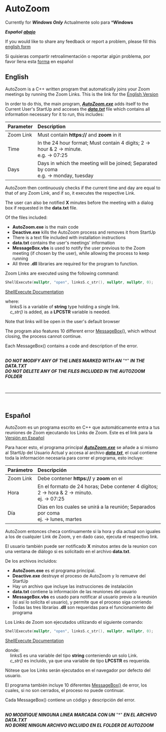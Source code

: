 # AutoZoom

Currently for ***Windows Only***
Actualmente solo para ***Windows**

***Español*** [***abajo***](#español)

If you would like to share any feedback or report a problem, please fill this [english form](https://forms.gle/L7LCvQ3MgRciuaqk8)

Si quisieras compartir retroalimentación o reportar algún problema, por favor llena esta [forma](https://forms.gle/n6eLG34afu7hrVXZ6) en español

## English
AutoZoom is a C++ written program that automatically joins your Zoom meetings by running the Zoom Links. This is the link for the [English Version](https://github.com/GioByte10/AutoZoom/releases/tag/English)

In order to do this, the main program, [**_AutoZoom.exe_**](https://github.com/GioByte10/AutoZoom/blob/main/AutoZoom.cpp) adds itself to the Current User's StartUp and acceses the [**_data.txt_**](https://github.com/GioByte10/AutoZoom/blob/main/data.txt) file which contains all information necessary for it to run, this includes:

| Parameter     | Description   |
| ------------- |:--------------|
| Zoom Link     | Must contain **https://** and **zoom** in it                                            |
| Time          | In the 24 hour format; Must contain 4 digits; 2 → hour & 2 → minute.<br>e.g.  →  07:25  |
| Days          | Days in which the meeting will be joined; Separated by coma<br>e.g.  →  monday, tuesday |

AutoZoom then continuously checks if the current time and day are equal to that of any Zoom Link, and if so, it executes the respective Link.

The user can also be notified **X** minutes before the meeting with a dialog box if requested in the **data.txt** file.

Of the files included:
* **AutoZoom.exe** is the main code
* **Deactive.exe** kills the AutoZoom process and removes it from StartUp
* There is a text file included with installation instructions
* **data.txt** contains the user's meetings' information
* **MessageBox.vbs** is used to notify the user previous to the Zoom meeting (if chosen by the user), while allowing the process to keep running
* All three **.dll** libraries are required for the program to function.

Zoom Links are executed using the following command:
```c++
ShellExecute(nullptr, "open", linksS.c_str(), nullptr, nullptr, 0);
```
[ShellExecute Documentation](https://docs.microsoft.com/en-us/windows/win32/api/shellapi/nf-shellapi-shellexecutea)

where:<br>
&nbsp;&nbsp;&nbsp;&nbsp;linksS is a variable of **string** type holding a single link.<br>
&nbsp;&nbsp;&nbsp;&nbsp;_c_str()_ is added, as a **LPCSTR** variable is needed.<br>

Note that links will be open in the user's default browser

The program also features 10 different error [MessageBox()](https://docs.microsoft.com/en-us/windows/win32/api/winuser/nf-winuser-messagebox), which without closing, the process cannot continue.

Each MessageBox() contains a code and description of the error.<br><br>

***DO NOT MODIFY ANY OF THE LINES MARKED WITH AN*** "*" ***IN THE DATA.TXT***<br>
***DO NOT DELETE ANY OF THE FILES INCLUDED IN THE AUTOZOOM FOLDER***

<br>

---

<br>

## Español
AutoZoom es un programa escrito en C++ que automáticamente entra a tus reuniones de Zoom ejecutando los Links de Zoom. Este es el link para la [Versión en Español](https://github.com/GioByte10/AutoZoom/releases/tag/Spanish)

Para hacer esto, el programa principal [**_AutoZoom.exe_**](https://github.com/GioByte10/AutoZoom/blob/main/AutoZoom.cpp) se añade a si mismo al StartUp del Usuario Actual y accesa al archivo [**_data.txt_**](https://github.com/GioByte10/AutoZoom/blob/main/data.txt), el cual contiene toda la información necesaria para correr el programa, esto incluye:

| Parámetro     | Descripción   |
| ------------- |:--------------|
| Zoom Link     | Debe contener **https://** y **zoom** en el                                                |
| Hora          | En el formato de 24 horas; Debe contener 4 dígitos; 2 → hora & 2 → minuto.<br>ej.  →  07:25|
| Día	          | Días en los cuales se unirá a la reunión; Separados por coma<br>ej.  →  lunes, martes      |

AutoZoom entonces checa continuamente si la hora y día actual son iguales a los de cualquier Link de Zoom, y en dado caso, ejecuta el respectivo link.

El usuario también puede ser notificado **X** minutos antes de la reunion con una ventana de diálogo si es solicitado en el archivo **data.txt**.

De los archivos incluidos:
* **AutoZoom.exe** es el programa principal.
* **Deactive.exe** destruye el proceso de AutoZoom y lo remueve del StartUp
* Hay un archivo que incluye las instrucciones de instalación
* **data.txt** contiene la información de las reuniones del usuario
* **MessageBox.vbs** es usado para notificar al usuario previo a la reunión (si así lo solicita el usuario), y permite que el proceso siga corriendo
* Todas las tres librarías **.dll** son requeridas para el funcionamiento del programa

Los Links de Zoom son ejecutados utilizando el siguiente comando:
```c++
ShellExecute(nullptr, "open", linksS.c_str(), nullptr, nullptr, 0);
```
[ShellExecute Documentation](https://docs.microsoft.com/en-us/windows/win32/api/shellapi/nf-shellapi-shellexecutea)

donde:<br>
&nbsp;&nbsp;&nbsp;&nbsp;linksS es una variable del tipo **string** conteniendo un solo Link.<br>
&nbsp;&nbsp;&nbsp;&nbsp;_c_str()_ es incluido, ya que una variable de tipo **LPCSTR** es requerida.<br>

Nótese que los Links serán ejecutados en el navegador por defecto del usuario.

El programa también incluye 10 diferentes [MessageBox()](https://docs.microsoft.com/en-us/windows/win32/api/winuser/nf-winuser-messagebox) de error, los cuales, si no son cerrados, el proceso no puede continuar.

Cada MessageBox() contiene un código y descripción del error.<br><br>

***NO MODIFIQUE NINGUNA LINEA MARCADA CON UN*** "*" ***EN EL ARCHIVO DATA.TXT***<br>
***NO BORRE NINGUN ARCHIVO INCLUIDO EN EL FOLDER DE AUTOZOOM***

